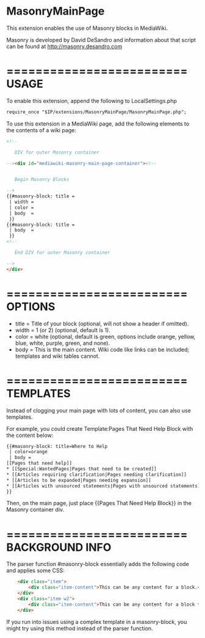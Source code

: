 MasonryMainPage
=========================

This extension enables the use of Masonry blocks in MediaWiki. 

Masonry is developed by David DeSandro and information about that script can be found at http://masonry.desandro.com

=========================
USAGE
=========================

To enable this extension, append the following to LocalSettings.php

```html
require_once "$IP/extensions/MasonryMainPage/MasonryMainPage.php";
```

To use this extension in a MediaWiki page, add the following elements to the contents of a wiki page:

```html
<!--

   DIV for outer Masonry container

--><div id="mediawiki-masonry-main-page-container"><!--


   Begin Masonry Blocks

-->
{{#masonry-block: title = 
 | width = 
 | color = 
 | body  = 
 }}
{{#masonry-block: title = 
 | body  = 
 }}
<!--

   End DIV for outer Masonry container

-->
</div>
```

=========================
OPTIONS
=========================

<ul><li>title = Title of your block (optional, will not show a header if omitted).</li>
<li>width = 1 (or 2) (optional, default is 1).</li>
<li>color = white (optional, default is green, options include orange, yellow, blue, white, purple, green, and none).</li>
<li>body = This is the main content. Wiki code like links can be included; templates and wiki tables cannot.</li></ul>

=========================
TEMPLATES
=========================
Instead of clogging your main page with lots of content, you can also use templates.

For example, you could create Template:Pages That Need Help Block with the content below:
```html
{{#masonry-block: title=Where to Help
 | color=orange
 | body =
[[Pages that need help]]
* [[Special:WantedPages|Pages that need to be created]]
* [[Articles requiring clarification|Pages needing clarification]]
* [[Articles to be expanded|Pages needing expansion]]
* [[Articles with unsourced statements|Pages with unsourced statements]]
}}

```

Then, on the main page, just place {{Pages That Need Help Block}} in the Masonry container div.



=========================
BACKGROUND INFO
=========================

The parser function #masonry-block essentially adds the following code and applies some CSS:

```html
    <div class="item">
        <div class="item-content">This can be any content for a block.</div>
    </div>
    <div class="item w2">
        <div class="item-content">This can be any content for a block that is twice as wide.</div>
    </div>
```

If you run into issues using a complex template in a masonry-block, you might try using this method instead of the parser function.
